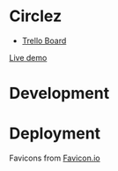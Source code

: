 # Circlez

- [Trello Board](https://trello.com/b/chaEaO9A/circlez)

[Live demo](https://circlez.jbat.ch)

# Development

# Deployment

Favicons from [Favicon.io](https://favicon.io/)
